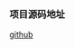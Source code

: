 ### 项目源码地址
<a href="https://github.com/zhoubiao188/BasicJava/tree/master/Stream/src/cn/ityoudream/stream">github</a>